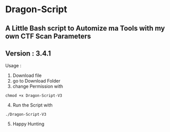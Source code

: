 # Dragon-Script
## A Little Bash script to Automize ma Tools with my own CTF Scan Parameters

## Version : 3.4.1

Usage :

1) Download file 
2) go to Download Folder
3) change Permission with
```
chmod +x Dragon-Script-V3 
```
4) Run the Script with  
```
./Dragon-Script-V3 
```
5) Happy Hunting
